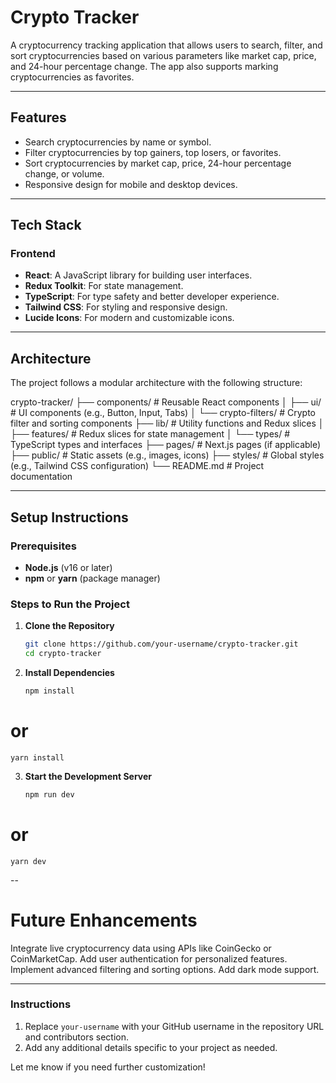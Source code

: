 # Crypto Tracker

A cryptocurrency tracking application that allows users to search, filter, and sort cryptocurrencies based on various parameters like market cap, price, and 24-hour percentage change. The app also supports marking cryptocurrencies as favorites.

---

## Features

- Search cryptocurrencies by name or symbol.
- Filter cryptocurrencies by top gainers, top losers, or favorites.
- Sort cryptocurrencies by market cap, price, 24-hour percentage change, or volume.
- Responsive design for mobile and desktop devices.

---

## Tech Stack

### Frontend
- **React**: A JavaScript library for building user interfaces.
- **Redux Toolkit**: For state management.
- **TypeScript**: For type safety and better developer experience.
- **Tailwind CSS**: For styling and responsive design.
- **Lucide Icons**: For modern and customizable icons.



---

## Architecture

The project follows a modular architecture with the following structure:

crypto-tracker/ ├── components/ # Reusable React components │ ├── ui/ # UI components (e.g., Button, Input, Tabs) │ └── crypto-filters/ # Crypto filter and sorting components ├── lib/ # Utility functions and Redux slices │ ├── features/ # Redux slices for state management │ └── types/ # TypeScript types and interfaces ├── pages/ # Next.js pages (if applicable) ├── public/ # Static assets (e.g., images, icons) ├── styles/ # Global styles (e.g., Tailwind CSS configuration) └── README.md # Project documentation

---

## Setup Instructions

### Prerequisites

- **Node.js** (v16 or later)
- **npm** or **yarn** (package manager)

### Steps to Run the Project

1. **Clone the Repository**
   ```bash
   git clone https://github.com/your-username/crypto-tracker.git
   cd crypto-tracker

2. **Install Dependencies**
    ```bash
    npm install
# or
    yarn install

3. **Start the Development Server**
    ```bash
    npm run dev
# or
    yarn dev

-- 
# Future Enhancements
Integrate live cryptocurrency data using APIs like CoinGecko or CoinMarketCap.
Add user authentication for personalized features.
Implement advanced filtering and sorting options.
Add dark mode support.

---

### Instructions
1. Replace `your-username` with your GitHub username in the repository URL and contributors section.
2. Add any additional details specific to your project as needed.

Let me know if you need further customization!
